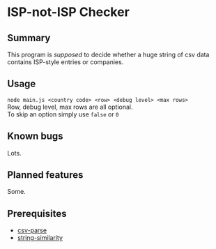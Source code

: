 # ISP-not-ISP Checker

## Summary

This program is _supposed_ to decide whether a huge string of csv data contains ISP-style entries or companies.

## Usage

`node main.js <country code> <row> <debug level> <max rows>`  
Row, debug level, max rows are all optional.  
To skip an option simply use `false` or `0`  

## Known bugs

Lots.

## Planned features

Some.

## Prerequisites
+ [csv-parse](http://csv.adaltas.com/)
+ [string-similarity](https://www.npmjs.com/package/string-similarity)
